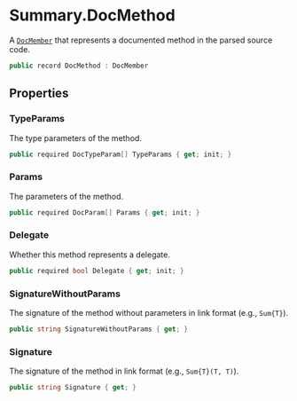 # Summary.DocMethod
A [`DocMember`](./DocMember.md) that represents a documented method in the parsed source code.

```cs
public record DocMethod : DocMember
```

## Properties
### TypeParams
The type parameters of the method.

```cs
public required DocTypeParam[] TypeParams { get; init; }
```

### Params
The parameters of the method.

```cs
public required DocParam[] Params { get; init; }
```

### Delegate
Whether this method represents a delegate.

```cs
public required bool Delegate { get; init; }
```

### SignatureWithoutParams
The signature of the method without parameters in link format (e.g., `Sum{T}`).

```cs
public string SignatureWithoutParams { get; }
```

### Signature
The signature of the method in link format (e.g., `Sum{T}(T, T)`).

```cs
public string Signature { get; }
```

